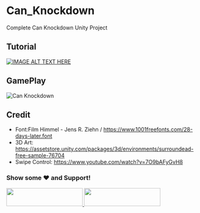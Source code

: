 # Can_Knockdown
 Complete Can Knockdown Unity Project

## Tutorial
[![IMAGE ALT TEXT HERE](http://img.youtube.com/vi/sNRtAJo87G8/0.jpg)](http://www.youtube.com/watch?v=sNRtAJo87G8)

## GamePlay
![Can Knockdown](https://media.giphy.com/media/jslxoPyNqvccIZN1Rp/giphy.gif)

## Credit
* Font:Film Himmel - Jens R. Ziehn / https://www.1001freefonts.com/28-days-later.font
* 3D Art: https://assetstore.unity.com/packages/3d/environments/surroundead-free-sample-76704
* Swipe Control: https://www.youtube.com/watch?v=7O9bAFyGvH8

<div align="left">

### Show some ❤️ and Support!

<a href="https://www.patreon.com/bePatron?u=2787703">
  <img src="https://user-images.githubusercontent.com/39331790/55590317-6c603c80-572a-11e9-8f26-c5976ecf685b.png" width="200" height="47"/>
</a>

<a href="https://www.buymeacoffee.com/Madfireon">
  <img src="https://www.the3rdsequence.com/texturedb/images/donate/buymeacoffee.svg" width="200" height="47"/>
</a>

</div>
